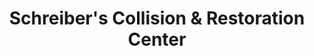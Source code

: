 ---
title: "Schreiber's Collision & Restoration Center"
url: /fremont/schreibers-collision-and-restoration-center/
shop: car repair
---